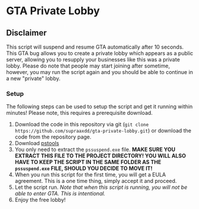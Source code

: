# GTA Private Lobby

## Disclaimer
This script will suspend and resume GTA automatically after 10 seconds. This GTA bug allows you to create a private lobby which appears as a public server, allowing you to resupply your businesses like this was a private lobby. Please do note that people may start joining after sometime, however, you may run the script again and you should be able to continue in a new "private" lobby.

### Setup
The following steps can be used to setup the script and get it running within minutes!
Please note, this requires a prerequisite download.

1) Download the code in this repository via git (`git clone https://github.com/supraaxdd/gta-private-lobby.git`) or download the code from the repository page.
2) Download [pstools](https://docs.microsoft.com/en-us/sysinternals/downloads/pstools)
3) You only need to extract the `pssuspend.exe` file. **MAKE SURE YOU EXTRACT THIS FILE TO THE PROJECT DIRECTORY! YOU WILL ALSO HAVE TO KEEP THE SCRIPT IN THE SAME FOLDER AS THE `pssuspend.exe` FILE, SHOULD YOU DECIDE TO MOVE IT!**
4) When you run this script for the first time, you will get a EULA agreement. This is a one time thing, simply accept it and proceed.
5) Let the script run. *Note that when this script is running, you will not be able to enter GTA. This is intentional.*
6) Enjoy the free lobby!
